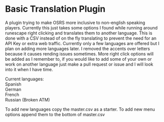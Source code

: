 # Basic Translation Plugin
A plugin trying to make OSRS more inclusive to non-english speaking players. Currently this just takes some options I found while running around runescape right clicking and translates them to another language. This is done with a CSV instead of on the fly translating to prevent the need for an API Key or extra web traffic. Currently only a few languages are offered but I plan on adding more languages later. I removed the accents over letters because it causes rending issues sometimes. More right click options will be added as I remember to, if you would like to add some of your own or work on another language just make a pull request or issue and I will look into it when I have time. 

Current languages:  
Spanish  
German  
French  
Russian (Broken ATM)  

To add new languages copy the master.csv as a starter. To add new menu options append them to the bottom of master.csv
